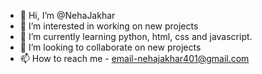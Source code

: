 - 👋 Hi, I’m @NehaJakhar
- 👀 I’m interested in working on new projects
- 🌱 I’m currently learning python, html, css and javascript.
- 💞️ I’m looking to collaborate on new projects
- 📫 How to reach me - email-nehajakhar401@gmail.com

<!---
NehaJakhar/NehaJakhar is a ✨ special ✨ repository because its `README.md` (this file) appears on your GitHub profile.
You can click the Preview link to take a look at your changes.
--->
